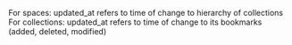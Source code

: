 For spaces: updated_at refers to time of change to hierarchy of collections
For collections: updated_at refers to time of change to its bookmarks (added, deleted, modified)
